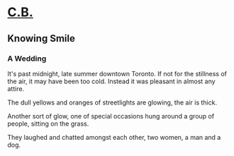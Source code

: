 # [C.](/major/_6)[B.](/major/_9)

## Knowing Smile

### A Wedding

It's past midnight, late summer downtown Toronto. If not for the stillness of the air, it may have been too cold. Instead it was pleasant in almost any attire.

The dull yellows and oranges of streetlights are glowing, the air is thick.

Another sort of glow, one of special occasions hung around a group of people, sitting on the grass.

They laughed and chatted amongst each other, two women, a man and a dog.
